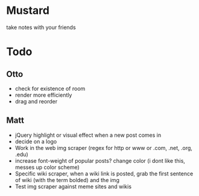 Mustard
=======

take notes with your friends

# Todo


## Otto
* check for existence of room
* render more efficiently
* drag and reorder


## Matt
* jQuery highlight or visual effect when a new post comes in
* decide on a logo
* Work in the web img scraper (regex for http or www or .com, .net, .org, .edu)
* increase font-weight of popular posts? change color (i dont like this, messes up color scheme)
* Specific wiki scraper, when a wiki link is posted, grab the first sentence of wiki (with the term bolded) and the img
* Test img scraper against meme sites and wikis